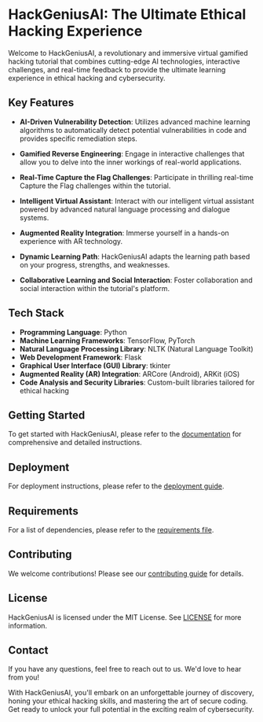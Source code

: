 # HackGeniusAI: The Ultimate Ethical Hacking Experience

Welcome to HackGeniusAI, a revolutionary and immersive virtual gamified hacking tutorial that combines cutting-edge AI technologies, interactive challenges, and real-time feedback to provide the ultimate learning experience in ethical hacking and cybersecurity.

## Key Features

- **AI-Driven Vulnerability Detection**: Utilizes advanced machine learning algorithms to automatically detect potential vulnerabilities in code and provides specific remediation steps.

- **Gamified Reverse Engineering**: Engage in interactive challenges that allow you to delve into the inner workings of real-world applications.

- **Real-Time Capture the Flag Challenges**: Participate in thrilling real-time Capture the Flag challenges within the tutorial.

- **Intelligent Virtual Assistant**: Interact with our intelligent virtual assistant powered by advanced natural language processing and dialogue systems.

- **Augmented Reality Integration**: Immerse yourself in a hands-on experience with AR technology.

- **Dynamic Learning Path**: HackGeniusAI adapts the learning path based on your progress, strengths, and weaknesses.

- **Collaborative Learning and Social Interaction**: Foster collaboration and social interaction within the tutorial's platform.

## Tech Stack

- **Programming Language**: Python
- **Machine Learning Frameworks**: TensorFlow, PyTorch
- **Natural Language Processing Library**: NLTK (Natural Language Toolkit)
- **Web Development Framework**: Flask
- **Graphical User Interface (GUI) Library**: tkinter
- **Augmented Reality (AR) Integration**: ARCore (Android), ARKit (iOS)
- **Code Analysis and Security Libraries**: Custom-built libraries tailored for ethical hacking

## Getting Started

To get started with HackGeniusAI, please refer to the [documentation](./documentation/documentation.md) for comprehensive and detailed instructions.

## Deployment

For deployment instructions, please refer to the [deployment guide](./deployment/deploy.py).

## Requirements

For a list of dependencies, please refer to the [requirements file](./deployment/requirements.txt).

## Contributing

We welcome contributions! Please see our [contributing guide](./CONTRIBUTING.md) for details.

## License

HackGeniusAI is licensed under the MIT License. See [LICENSE](./LICENSE) for more information.

## Contact

If you have any questions, feel free to reach out to us. We'd love to hear from you!

With HackGeniusAI, you'll embark on an unforgettable journey of discovery, honing your ethical hacking skills, and mastering the art of secure coding. Get ready to unlock your full potential in the exciting realm of cybersecurity.